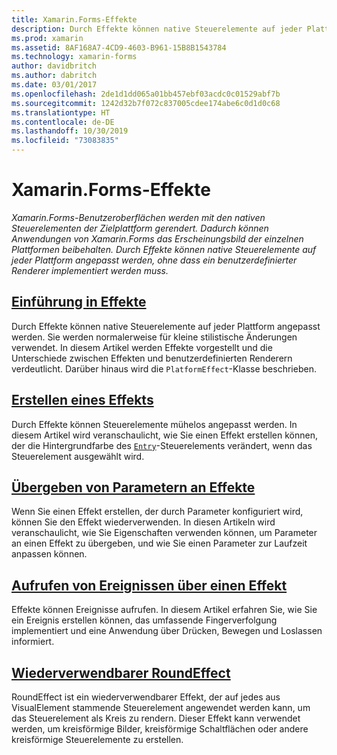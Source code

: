 ```yaml
---
title: Xamarin.Forms-Effekte
description: Durch Effekte können native Steuerelemente auf jeder Plattform angepasst werden, ohne dass ein benutzerdefinierter Renderer implementiert werden muss.
ms.prod: xamarin
ms.assetid: 8AF168A7-4CD9-4603-B961-15B8B1543784
ms.technology: xamarin-forms
author: davidbritch
ms.author: dabritch
ms.date: 03/01/2017
ms.openlocfilehash: 2de1d1dd065a01bb457ebf03acdc0c01529abf7b
ms.sourcegitcommit: 1242d32b7f072c837005cdee174abe6c0d1d0c68
ms.translationtype: HT
ms.contentlocale: de-DE
ms.lasthandoff: 10/30/2019
ms.locfileid: "73083835"
---
```

# <a name="xamarinforms-effects"></a>Xamarin.Forms-Effekte

_Xamarin.Forms-Benutzeroberflächen werden mit den nativen Steuerelementen der Zielplattform gerendert. Dadurch können Anwendungen von Xamarin.Forms das Erscheinungsbild der einzelnen Plattformen beibehalten. Durch Effekte können native Steuerelemente auf jeder Plattform angepasst werden, ohne dass ein benutzerdefinierter Renderer implementiert werden muss._

## <a name="introduction-to-effectsintroductionmd"></a>[Einführung in Effekte](introduction.md)

Durch Effekte können native Steuerelemente auf jeder Plattform angepasst werden. Sie werden normalerweise für kleine stilistische Änderungen verwendet. In diesem Artikel werden Effekte vorgestellt und die Unterschiede zwischen Effekten und benutzerdefinierten Renderern verdeutlicht. Darüber hinaus wird die `PlatformEffect`-Klasse beschrieben.

## <a name="creating-an-effectcreatingmd"></a>[Erstellen eines Effekts](creating.md)

Durch Effekte können Steuerelemente mühelos angepasst werden. In diesem Artikel wird veranschaulicht, wie Sie einen Effekt erstellen können, der die Hintergrundfarbe des [`Entry`](xref:Xamarin.Forms.Entry)-Steuerelements verändert, wenn das Steuerelement ausgewählt wird.

## <a name="passing-parameters-to-an-effectpassing-parametersindexmd"></a>[Übergeben von Parametern an Effekte](passing-parameters/index.md)

Wenn Sie einen Effekt erstellen, der durch Parameter konfiguriert wird, können Sie den Effekt wiederverwenden. In diesen Artikeln wird veranschaulicht, wie Sie Eigenschaften verwenden können, um Parameter an einen Effekt zu übergeben, und wie Sie einen Parameter zur Laufzeit anpassen können.

## <a name="invoking-events-from-an-effecttouch-trackingmd"></a>[Aufrufen von Ereignissen über einen Effekt](touch-tracking.md)

Effekte können Ereignisse aufrufen. In diesem Artikel erfahren Sie, wie Sie ein Ereignis erstellen können, das umfassende Fingerverfolgung implementiert und eine Anwendung über Drücken, Bewegen und Loslassen informiert.

## <a name="reusable-roundeffectreusable-roundeffectmd"></a>[Wiederverwendbarer RoundEffect](reusable-roundeffect.md)

RoundEffect ist ein wiederverwendbarer Effekt, der auf jedes aus VisualElement stammende Steuerelement angewendet werden kann, um das Steuerelement als Kreis zu rendern. Dieser Effekt kann verwendet werden, um kreisförmige Bilder, kreisförmige Schaltflächen oder andere kreisförmige Steuerelemente zu erstellen.
